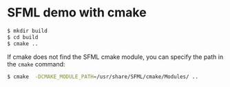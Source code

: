 # SFML demo with cmake

~~~.sh
$ mkdir build
$ cd build
$ cmake ..
~~~

If cmake does not find the SFML cmake module, you can specify the path in the `cmake` command:

~~~.sh
$ cmake  -DCMAKE_MODULE_PATH=/usr/share/SFML/cmake/Modules/ ..
~~~
